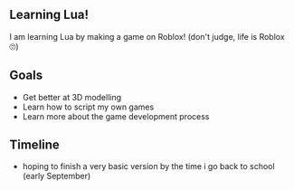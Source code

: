 ## Learning Lua!

I am learning Lua by making a game on Roblox! (don't judge, life is Roblox 🙄)

## Goals
- Get better at 3D modelling
- Learn how to script my own games
- Learn more about the game development process

## Timeline
- hoping to finish a very basic version by the time i go back to school (early September)
